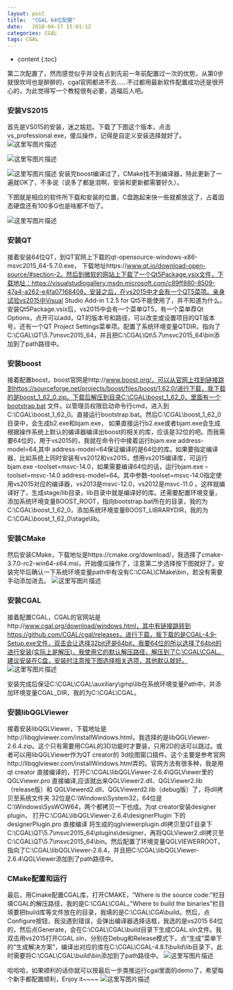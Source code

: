```yaml
---
layout: post
title:  "CGAL 64位配置"
date:   2018-04-17 15:01:12
categories: CGAL
tags: CGAL
---
```


* content
{:toc}

第二次配置了，然而感觉似乎并没有占到先前一年前配置过一次的优势，从第0步就很坎坷也是醉醉的，cgal官网都进不去……不过都用最新软件配置成功还是很开心的，为此觉得写一个教程很有必要，造福后人吧。

### 安装VS2015

首先是VS015的安装，迷之尴尬。下载了下图这个版本，点击vs_professional.exe，傻瓜操作，记得是自定义安装选择就好了。![这里写图片描述](http://img.blog.csdn.net/20170818095457263?watermark/2/text/aHR0cDovL2Jsb2cuY3Nkbi5uZXQvY3V0ZWZhcml5/font/5a6L5L2T/fontsize/400/fill/I0JBQkFCMA==/dissolve/70/gravity/SouthEast)

![这里写图片描述](http://img.blog.csdn.net/20170818095516341?watermark/2/text/aHR0cDovL2Jsb2cuY3Nkbi5uZXQvY3V0ZWZhcml5/font/5a6L5L2T/fontsize/400/fill/I0JBQkFCMA==/dissolve/70/gravity/SouthEast)

![这里写图片描述](http://img.blog.csdn.net/20170818095530968?watermark/2/text/aHR0cDovL2Jsb2cuY3Nkbi5uZXQvY3V0ZWZhcml5/font/5a6L5L2T/fontsize/400/fill/I0JBQkFCMA==/dissolve/70/gravity/SouthEast)
安装完boost编译过了，CMake找不到编译器，特此更新了一遍就OK了，不多说（说多了都是泪啊，安装和更新都需要好久）。

下图就是相应的软件所下载和安装的位置，C盘跑起来快一些就都放这了，占着固态硬盘还有100多G也是啥都不怕了。

![这里写图片描述](http://img.blog.csdn.net/20170818095715614?watermark/2/text/aHR0cDovL2Jsb2cuY3Nkbi5uZXQvY3V0ZWZhcml5/font/5a6L5L2T/fontsize/400/fill/I0JBQkFCMA==/dissolve/70/gravity/SouthEast)

### 安装QT

接着安装64位QT，到QT官网上下载的qt-opensource-windows-x86-msvc2015_64-5.7.0.exe， 下载地址https://www.qt.io/download-open-source/#section-2。然后到微软的网站上下载了一个Qt5Package.vsix文件，下载地址：https://visualstudiogallery.msdn.microsoft.com/c89ff880-8509-47a4-a262-e4fa07168408，安装之后，在vs2015中才会有一个QT5菜项。亲身试验vs2015中Visual Studio Add-in 1.2.5 for Qt5不能使用了，并不知道为什么。安装Qt5Package.vsix后，vs2015中会有一个菜单QT5，有一个菜单荐Qt Options，点开可以add，QT的版本号和路径，可以改变或设置项目的QT版本号，还有一个QT Project Settings菜单项。配置了系统环境变量QTDIR，指向了C:\CGAL\QT\5.7\msvc2015_64，并且把C:\CGAL\Qt\5.7\msvc2015_64\bin添加到了path路径中。

### 安装boost

接着配置boost，boost官网是http://www.boost.org/，可以从官网上找到链接跳到https://sourceforge.net/projects/boost/files/boost/1.62.0/进行下载，我下载的是boost_1_62_0.zip。下载后解压到目录C:\CGAL\boost_1_62_0，里面有一个bootstrap.bat 文件。以管理员权限启动命令行cmd，进入到C:\CGAL\boost_1_62_0。直接运行bootstrap.bat。然后C:\CGAL\boost_1_62_0目录中，会生成b2.exe和bjam.exe， 如果直接运行b2.exe或者bjam.exe会生成根据操作系统上默认的编译器编译出boost的相关的库，应该是32位的吧。而我需要64位的，用于vs2015的，我就在命令行中接着运行bjam.exe address-model=64,其中 address-model=64保证编译的是64位的库。如果要指定编译器，比如系统上同时安装有vs2012和vs2015，想用vs2015编译库，可运行bjam.exe –toolset=msvc-14.0，如果需要编译64位的话，运行bjam.exe –toolset=msvc-14.0 address-model=64。其中参数–toolset=msvc-14.0指定使用vs2015对应的编译器，vs2013是msvc-12.0，vs2012是msvc-11.0 。这样就编译好了，生成stage/lib目录，lib目录中就是编译好的库。还需要配置环境变量，添加系统环境变量BOOST_ROOT，指向bootstrap.bat所在的目录，我的为C:\CGAL\boost_1_62_0，添加系统环境变量BOOST_LIBRARYDIR，我的为C:\CGAL\boost_1_62_0\stage\lib。

### 安装CMake

然后安装CMake，下载地址是https://cmake.org/download/，我选择了cmake-3.7.0-rc2-win64-x64.msi，开始傻瓜操作了，注意第二步选择按下图就好了。安装完毕后确认一下系统环境变量path中有没有C:\CGAL\CMake\bin，若没有需要手动添加进去。
![这里写图片描述](http://img.blog.csdn.net/20170818095854711?watermark/2/text/aHR0cDovL2Jsb2cuY3Nkbi5uZXQvY3V0ZWZhcml5/font/5a6L5L2T/fontsize/400/fill/I0JBQkFCMA==/dissolve/70/gravity/SouthEast)

### 安装CGAL

接着配置CGAL，CGAL的官网站是http://www.cgal.org/download/windows.html，其中有链接跳转到https://github.com/CGAL/cgal/releases，进行下载，我下载的是CGAL-4.9-Setup.exe文件，双击会让选择32bit还是64bit，我要64位的所以选择了64bit的进行安装(实际上是解压)，我使用它的默认解压路径，解压到了C:\CGAL\CGAL。建议安装在C盘，安装时注意按下图选择相关选项，其他默认就好。
![这里写图片描述](http://img.blog.csdn.net/20170818095959350?watermark/2/text/aHR0cDovL2Jsb2cuY3Nkbi5uZXQvY3V0ZWZhcml5/font/5a6L5L2T/fontsize/400/fill/I0JBQkFCMA==/dissolve/70/gravity/SouthEast)

安装完成后保证C:\CGAL\CGAL\auxiliary\gmp\lib在系统环境变量Path中，并添加环境变量CGAL_DIR，我的为C:\CGAL\CGAL。

### 安装libQGLViewer

接着安装libQGLViewer，下载地址是http://libqglviewer.com/installWindows.html，我选择的是libQGLViewer-2.6.4.zip。这个只有需要用CGAL的3D功能时才要装，只用2D的话可以跳过。或者可以用libQGLViewer作为QT creator的 3d绘图窗口插件。这个主要是参考官网http://libqglviewer.com/installWindows.html弄的。官网方法有很多种，我是用qt creator 直接编译的，打开C:\CGAL\libQGLViewer-2.6.4\QGLViewer里的 QGLViewer.pro 直接编译,应该就出来QGLViewer2.dll、QGLViewer2.lib（release版）和  QGLViewerd2.dll、QGLViewerd2.lib（debug版）了，将dll拷贝至系统文件夹 32位是C:\Windows\System32，64位是C:\Windows\SysWOW64，两个都拷贝一下也成。为qt creator安装designer plugin，
打开C:\CGAL\libQGLViewer-2.6.4\designerPlugin 下的 designerPlugin.pro 直接编译
将生成的qglviewerplugin.dll拷贝至QT目录下C:\CGAL\QT\5.7\msvc2015_64\plugins\designer，再将QGLViewer2.dll拷贝至C:\CGAL\QT\5.7\msvc2015_64\bin。然后配置了环境变量QGLVIEWERROOT，指向了C:\CGAL\libQGLViewer-2.6.4，并且把C:\CGAL\libQGLViewer-2.6.4\QGLViewer添加到了path路径中。

### CMake配置和运行

最后，用Cmake配置CGAL库，打开CMAKE，“Where is the source code:”栏目填CGAL的解压路径，我的是C:\CGAL\CGAL。”Where to build the binaries”栏目填要把build库等文件放在的目录，我填的是C:\CGAL\CGA\build。然后，点Configure按钮，我没遇到错误，会弹出编译器选择话框，我选的是vs2015 64位的，然后点Generate，会在C:\CGAL\CGAL\build目录下生成CGAL.sln文件。我双击用vs2015打开CGAL.sln，分别在Debug和Release模式下，点“生成”菜单下的“生成解决方案”，编译出对应的库在C:\CGAL\CGAL-4.8.1\build\lib目录下，此时需要将C:\CGAL\CGAL\build\bin添加到了path路径中。
![这里写图片描述](http://img.blog.csdn.net/20170818100126936?watermark/2/text/aHR0cDovL2Jsb2cuY3Nkbi5uZXQvY3V0ZWZhcml5/font/5a6L5L2T/fontsize/400/fill/I0JBQkFCMA==/dissolve/70/gravity/SouthEast)

哈哈哈，如果顺利的话你就可以按最后一步类推运行cgal里面的demo了，希望每个新手都配置顺利，Enjoy it~~~~
![这里写图片描述](http://img.blog.csdn.net/20170818100156283?watermark/2/text/aHR0cDovL2Jsb2cuY3Nkbi5uZXQvY3V0ZWZhcml5/font/5a6L5L2T/fontsize/400/fill/I0JBQkFCMA==/dissolve/70/gravity/SouthEast)